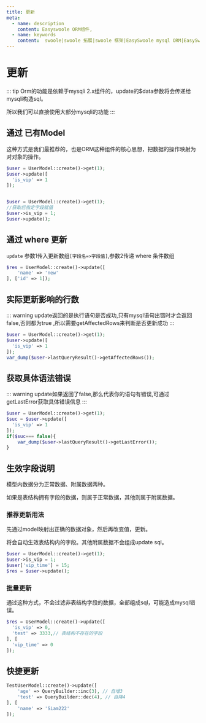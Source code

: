 ```yaml
---
title: 更新
meta:
  - name: description
    content: Easyswoole ORM组件,
  - name: keywords
    content:  swoole|swoole 拓展|swoole 框架|EasySwoole mysql ORM|EasySwoole ORM|Swoole mysqli协程客户端|swoole ORM|更新
---
```




# 更新

::: tip 
Orm的功能是依赖于mysqli 2.x组件的，update的$data参数将会传递给mysqli构造sql。

所以我们可以直接使用大部分mysqli的功能
:::

## 通过 已有Model

这种方式是我们最推荐的，也是ORM这种组件的核心思想，把数据的操作映射为对对象的操作。

```php
$user = UserModel::create()->get(1);
$user->update([
  'is_vip' => 1
]);
```

```php

$user = UserModel::create()->get(1);
//获取后指定字段赋值
$user->is_vip = 1;
$user->update();
```

## 通过 where 更新

`update` 参数1传入更新数组`[字段名=>字段值]`,参数2传递 where 条件数组

```php
$res = UserModel::create()->update([
    'name' => 'new'
], ['id' => 1]);
```


## 实际更新影响的行数
::: warning
update返回的是执行语句是否成功,只有mysql语句出错时才会返回false,否则都为true
,所以需要getAffectedRows来判断是否更新成功
:::

```php
$user = UserModel::create()->get(1);
$user->update([
  'is_vip' => 1
]);
var_dump($user->lastQueryResult()->getAffectedRows());
```



## 获取具体语法错误
::: warning
update如果返回了false,那么代表你的语句有错误,可通过getLastError获取具体错误信息
:::
```php
$user = UserModel::create()->get(1);
$suc = $user->update([
  'is_vip' => 1
]);
if($suc=== false){
	var_dump($user->lastQueryResult()->getLastError());
}
```

## 生效字段说明

模型内数据分为正常数据、附属数据两种。

如果是表结构拥有字段的数据，则属于正常数据，其他则属于附属数据。

### 推荐更新用法

先通过model映射出正确的数据对象，然后再改变值，更新。

将会自动生效表结构内的字段。其他附属数据不会组成update sql。

```php
$user = UserModel::create()->get(1);
$user->is_vip = 1;
$user['vip_time'] = 15;
$res = $user->update();
```

### 批量更新

通过这种方式，不会过滤非表结构字段的数据，全部组成sql，可能造成mysql错误。

```php
$res = UserModel::create()->update([
  'is_vip' => 0,
  'test' => 3333,// 表结构不存在的字段
], [
  'vip_time' => 0
]);
```


## 快捷更新

```php
TestUserModel::create()->update([
    'age' => QueryBuilder::inc(3), // 自增3
    'test' => QueryBuilder::dec(4), // 自降4
], [
    'name' => 'Siam222'
]);
```
